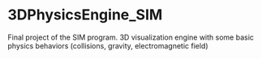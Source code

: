 # 3DPhysicsEngine_SIM
Final project of the SIM program. 3D visualization engine with some basic physics behaviors (collisions, gravity, electromagnetic field)
